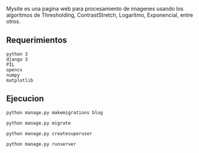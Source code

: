 Mysite es una pagina web para procesamiento de imagenes usando los algoritmos de Thresholding, ContrastStretch, Logaritmo, Exponencial, entre otros.

## Requerimientos
```text
python 3
django 3
PIL
opencv
numpy
matplotlib
```

## Ejecucion

```text
python manage.py makemigrations blog

python manage.py migrate

python manage.py createsuperuser

python manage.py runserver

```
